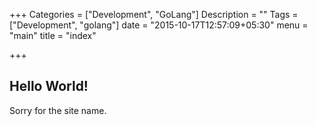+++
Categories = ["Development", "GoLang"]
Description = ""
Tags = ["Development", "golang"]
date = "2015-10-17T12:57:09+05:30"
menu = "main"
title = "index"

+++

## Hello World!

Sorry for the site name.
